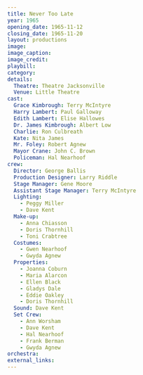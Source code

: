 ```yaml
---
title: Never Too Late
year: 1965
opening_date: 1965-11-12
closing_date: 1965-11-20
layout: productions
image:
image_caption:
image_credit:
playbill:
category:
details:
  Theatre: Theatre Jacksonville
  Venue: Little Theatre
cast:
  Grace Kimbrough: Terry McIntyre
  Harry Lambert: Paul Galloway
  Edith Lambert: Elise Hallowes
  Dr. James Kimbrough: Albert Low
  Charlie: Ron Culbreath
  Kate: Nita James
  Mr. Foley: Robert Agnew
  Mayor Crane: John C. Brown
  Policeman: Hal Nearhoof
crew:
  Director: George Ballis
  Production Designer: Larry Riddle
  Stage Manager: Gene Moore
  Assistant Stage Manager: Terry McIntyre
  Lighting:
    - Peggy Miller
    - Dave Kent
  Make-up:
    - Anna Chiasson
    - Doris Thornhill
    - Toni Crabtree
  Costumes:
    - Gwen Nearhoof
    - Gwyda Agnew
  Properties:
    - Joanna Coburn
    - Maria Alarcon
    - Ellen Black
    - Gladys Dale
    - Eddie Oakley
    - Doris Thornhill
  Sound: Dave Kent
  Set Crew:
    - Ann Worsham
    - Dave Kent
    - Hal Nearhoof
    - Frank Berman
    - Gwyda Agnew
orchestra:
external_links:
---
```

